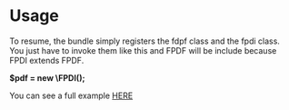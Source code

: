 # Usage

To resume, the bundle simply registers the fdpf class and the fpdi class. You just have to invoke them like this and FPDF will be include because FPDI extends FPDF.

**$pdf = new \FPDI();**

You can see a full example [HERE](/Resources/doc/example/simple)
